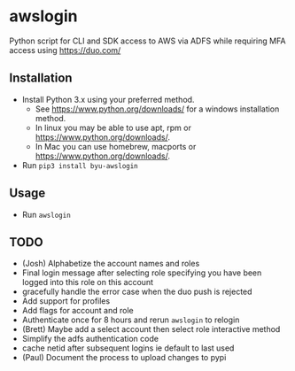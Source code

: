 # awslogin
Python script for CLI and SDK access to AWS via ADFS while requiring MFA access using https://duo.com/

## Installation 
* Install Python 3.x using your preferred method.  
  * See https://www.python.org/downloads/ for a windows installation method.  
  * In linux you may be able to use apt, rpm or https://www.python.org/downloads/.
  * In Mac you can use homebrew, macports or https://www.python.org/downloads/.
* Run `pip3 install byu-awslogin`

## Usage
* Run `awslogin`

## TODO
* (Josh) Alphabetize the account names and roles
* Final login message after selecting role specifying you have been logged into this role on this account
* gracefully handle the error case when the duo push is rejected
* Add support for profiles
* Add flags for account and role
* Authenticate once for 8 hours and rerun `awslogin` to relogin
* (Brett) Maybe add a select account then select role interactive method
* Simplify the adfs authentication code
* cache netid after subsequent logins ie default to last used
* (Paul) Document the process to upload changes to pypi
